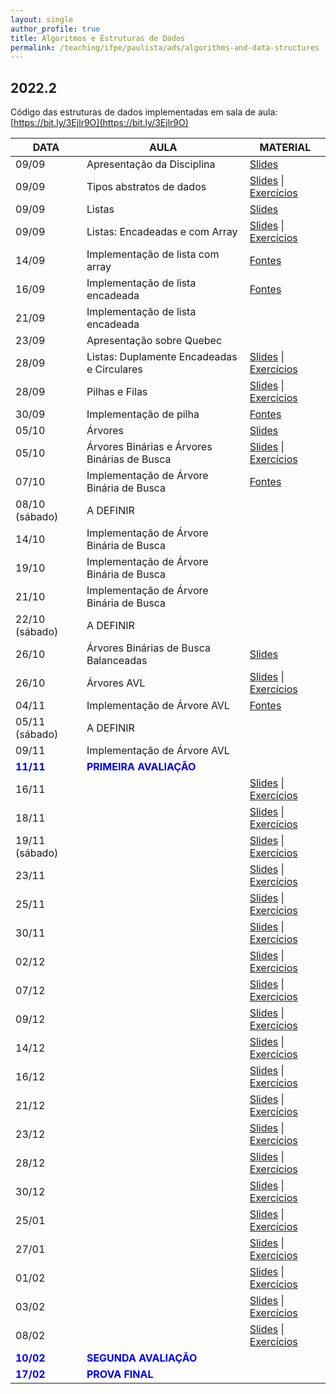 ```yaml
---
layout: single
author_profile: true
title: Algoritmos e Estruturas de Dados
permalink: /teaching/ifpe/paulista/ads/algorithms-and-data-structures
---
```


## 2022.2

Código das estruturas de dados implementadas em sala de aula: [https://bit.ly/3Ejlr9O](https://bit.ly/3Ejlr9O)

|DATA|AULA|MATERIAL|
|---|---|---|
| 09/09 | Apresentação da Disciplina | <a href="https://docs.google.com/presentation/d/1utzkJQe9_ZvttIXUVgZz3VTyUY8nFANbFP7zwWyr7jI/edit?usp=sharing" target="_blank">Slides</a>  |
| 09/09 | Tipos abstratos de dados | <a href="" target="_blank">Slides</a> \| <a href="" target="_blank">Exercícios</a>  |
| 09/09 | Listas | <a href="https://docs.google.com/presentation/d/1ZUFWZ_fjOo33FKwGeECGMXMHOEoX6m-NVe8ZRjD1L-s/edit?usp=sharing" target="_blank">Slides</a> |
| 09/09 | Listas: Encadeadas e com Array | <a href="https://docs.google.com/presentation/d/1mbRrqEPIwCmJb-s2h0hr0W-pRfSgzZ5bplFt7xltOHE/edit?usp=sharing" target="_blank">Slides</a> \| <a href="https://docs.google.com/document/d/16TR08uBOg0DUjbrOgOvvjOTfU3JxrPyE6ee_I8Z3ai0/edit?usp=sharing" target="_blank">Exercícios</a> |
| 14/09 | Implementação de lista com array | <a href="" target="_blank">Fontes</a> |
| 16/09 | Implementação de lista encadeada | <a href="" target="_blank">Fontes</a> |
| 21/09 | Implementação de lista encadeada |  |
| 23/09 | Apresentação sobre Quebec |  |
| 28/09 | Listas: Duplamente Encadeadas e Circulares | <a href="https://docs.google.com/presentation/d/1aBnALQyYff_rSZkUQQFlBZw-lZZZa15spBN7MxApSyQ/edit?usp=sharing" target="_blank">Slides</a> \| <a href="https://docs.google.com/document/d/1CBcwxFLk0awTecX5eTEJQVl5eQ3u7TApq_Hoq49XXbw/edit?usp=sharing" target="_blank">Exercícios</a> |
| 28/09 | Pilhas e Filas | <a href="https://docs.google.com/presentation/d/1HPoSMR_p2_XXGxaN6OZI40bNhi1VA0TOirp4dASOYj0/edit?usp=sharing" target="_blank">Slides</a> \| <a href="https://docs.google.com/document/d/1wZl7Z7wvwZ0H3zYN9PbRCIclep7gJpNXAMTXHh7p6IU/edit?usp=sharing" target="_blank">Exercícios</a> |
| 30/09 | Implementação de pilha | <a href="" target="_blank">Fontes</a> |
| 05/10 | Árvores | <a href="https://docs.google.com/presentation/d/13phIMjUiOv58ZT5Z2TtF-NTNt5b0rgzinJuIx62GhGY/edit?usp=sharing" target="_blank">Slides</a> |
| 05/10 | Árvores Binárias e Árvores Binárias de Busca | <a href="https://docs.google.com/presentation/d/1QvUSlAYUPgJojhOHfxyg7RZ-ruPiPNHRentCEZPssZw/edit?usp=sharing" target="_blank">Slides</a> \| <a href="https://docs.google.com/document/d/1KXXYizOSC3_-gGb2v2l7RUEcr7PDE_iSvmKhRtwTcug/edit?usp=sharing" target="_blank">Exercícios</a> |
| 07/10 | Implementação de Árvore Binária de Busca | <a href="" target="_blank">Fontes</a> |
| 08/10 (sábado) | A DEFINIR |  |
| 14/10 | Implementação de Árvore Binária de Busca |  |
| 19/10 | Implementação de Árvore Binária de Busca |  |
| 21/10 | Implementação de Árvore Binária de Busca |  |
| 22/10 (sábado) | A DEFINIR |  |
| 26/10 |  Árvores Binárias de Busca Balanceadas | <a href="https://docs.google.com/presentation/d/1hn42rEYgR05ratm1dsPs0KGDe90MLTli6eQGD-bsZZw/edit?usp=sharing" target="_blank">Slides</a> |
| 26/10 |  Árvores AVL | <a href="https://docs.google.com/presentation/d/10mjwlqK9VZaXpcoGKXMaOLapEZkbMqs2X2BYVTOabDg/edit?usp=sharing" target="_blank">Slides</a> \| <a href="https://docs.google.com/document/d/1VfzYJ6mCFKplIh7cO_Kp4Xl1kNDfDdZP8EWmjVgyLoM/edit?usp=sharing" target="_blank">Exercícios</a> |
| 04/11 | Implementação de Árvore AVL | <a href="" target="_blank">Fontes</a> |
| 05/11 (sábado) | A DEFINIR |  |
| 09/11 | Implementação de Árvore AVL |  |
| <span style="color:blue">**11/11**</span> | <span style="color:blue">**PRIMEIRA AVALIAÇÃO**</span> |  |
| 16/11 | | <a href="" target="_blank">Slides</a> \| <a href="" target="_blank">Exercícios</a> |
| 18/11 | | <a href="" target="_blank">Slides</a> \| <a href="" target="_blank">Exercícios</a> |
| 19/11 (sábado) | | <a href="" target="_blank">Slides</a> \| <a href="" target="_blank">Exercícios</a> |
| 23/11 | | <a href="" target="_blank">Slides</a> \| <a href="" target="_blank">Exercícios</a> |
| 25/11 | | <a href="" target="_blank">Slides</a> \| <a href="" target="_blank">Exercícios</a> |
| 30/11 | | <a href="" target="_blank">Slides</a> \| <a href="" target="_blank">Exercícios</a> |
| 02/12 | | <a href="" target="_blank">Slides</a> \| <a href="" target="_blank">Exercícios</a> |
| 07/12 | | <a href="" target="_blank">Slides</a> \| <a href="" target="_blank">Exercícios</a> |
| 09/12 | | <a href="" target="_blank">Slides</a> \| <a href="" target="_blank">Exercícios</a> |
| 14/12 | | <a href="" target="_blank">Slides</a> \| <a href="" target="_blank">Exercícios</a> |
| 16/12 | | <a href="" target="_blank">Slides</a> \| <a href="" target="_blank">Exercícios</a> |
| 21/12 | | <a href="" target="_blank">Slides</a> \| <a href="" target="_blank">Exercícios</a> |
| 23/12 | | <a href="" target="_blank">Slides</a> \| <a href="" target="_blank">Exercícios</a> |
| 28/12 | | <a href="" target="_blank">Slides</a> \| <a href="" target="_blank">Exercícios</a> |
| 30/12 | | <a href="" target="_blank">Slides</a> \| <a href="" target="_blank">Exercícios</a> |
| 25/01 | | <a href="" target="_blank">Slides</a> \| <a href="" target="_blank">Exercícios</a> |
| 27/01 | | <a href="" target="_blank">Slides</a> \| <a href="" target="_blank">Exercícios</a> |
| 01/02 | | <a href="" target="_blank">Slides</a> \| <a href="" target="_blank">Exercícios</a> |
| 03/02 | | <a href="" target="_blank">Slides</a> \| <a href="" target="_blank">Exercícios</a> |
| 08/02 | | <a href="" target="_blank">Slides</a> \| <a href="" target="_blank">Exercícios</a> |
| <span style="color:blue">**10/02**</span> | <span style="color:blue">**SEGUNDA AVALIAÇÃO**</span> |  |
| <span style="color:blue">**17/02**</span> | <span style="color:blue">**PROVA FINAL**</span> |  |
